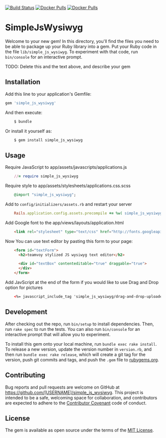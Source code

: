 [![Build Status](https://travis-ci.org/mrJmek/simple_js_wysiwyg.svg?branch=master)](https://travis-ci.org/mrJmek/simple_js_wysiwyg)
[![Docker Pulls](https://img.shields.io/badge/gem-0.1.1-orange.svg?style=flat)](https://github.com/mrJmek/simple_js_wysiwyg)
[![Docker Pulls](https://img.shields.io/badge/license-MIT%20License-blue.svg?style=flat)](https://github.com/mrJmek/simple_js_wysiwyg)
# SimpleJsWysiwyg

Welcome to your new gem! In this directory, you'll find the files you need to be able to package up your Ruby library into a gem. Put your Ruby code in the file `lib/simple_js_wysiwyg`. To experiment with that code, run `bin/console` for an interactive prompt.

TODO: Delete this and the text above, and describe your gem

## Installation

Add this line to your application's Gemfile:

```ruby
gem 'simple_js_wysiwyg'
```

And then execute:
```ruby
    $ bundle
```
Or install it yourself as:
```ruby
    $ gem install simple_js_wysiwyg
```
## Usage
Require JavaScript to app/assets/javascripts/applications.js
```ruby
    //= require simple_js_wysiwyg
```
Require style to app/assets/stylesheets/applications.css.scss
```ruby
    @import "simple_js_wysiwyg";
```
Add to `config/initializers/assets.rb` and restart your server
```ruby
    Rails.application.config.assets.precompile += %w( simple_js_wysiwyg/drag-and-drop-uploader.js )
```
Add Google font to the app/views/layouts/application.html
```html
    <link rel="stylesheet" type="text/css" href="http://fonts.googleapis.com/css?family=Nunito">
```

Now You can use text editor by pasting this form to your page:
```html
    <form id="textForm">
      <h2>teamvoy stylized JS wysiwyg text editor</h2>

      <div id="textBox" contenteditable="true" draggable="true">
      </div>
    </form>
```
Add JavScript at the end of the form if you would like to use Drag and Drop option for pictures
```html
    <%= javascript_include_tag 'simple_js_wysiwyg/drag-and-drop-uploader', 'data-turbolinks-track' => true %>
```

## Development

After checking out the repo, run `bin/setup` to install dependencies. Then, run `rake spec` to run the tests. You can also run `bin/console` for an interactive prompt that will allow you to experiment.

To install this gem onto your local machine, run `bundle exec rake install`. To release a new version, update the version number in `version.rb`, and then run `bundle exec rake release`, which will create a git tag for the version, push git commits and tags, and push the `.gem` file to [rubygems.org](https://rubygems.org).

## Contributing

Bug reports and pull requests are welcome on GitHub at https://github.com/[USERNAME]/simple_js_wysiwyg. This project is intended to be a safe, welcoming space for collaboration, and contributors are expected to adhere to the [Contributor Covenant](http://contributor-covenant.org) code of conduct.


## License

The gem is available as open source under the terms of the [MIT License](http://opensource.org/licenses/MIT).
